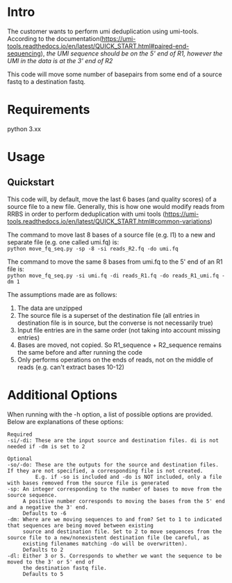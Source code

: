 # Intro
The customer wants to perform umi deduplication using umi-tools. According to the documentation(https://umi-tools.readthedocs.io/en/latest/QUICK_START.html#paired-end-sequencing), *the UMI sequence should be on the 5' end of R1, however the UMI in the data is at the 3' end of R2*


This code will move some number of basepairs from some end of a source fastq to a destination fastq.

# Requirements
python 3.xx

# Usage
## Quickstart
This code will, by default, move the last 6 bases (and quality scores) of a source file to a new file.
Generally, this is how one would modify reads from RRBS in order to perform deduplication with umi tools
(https://umi-tools.readthedocs.io/en/latest/QUICK_START.html#common-variations)

The command to move last 8 bases of a source file (e.g. I1) to a new and separate file (e.g. one called umi.fq) is: \
`python move_fq_seq.py -sp -8 -si reads_R2.fq -do umi.fq`

The command to move the same 8 bases from umi.fq to the 5' end of an R1 file is: \
`python move_fq_seq.py -si umi.fq -di reads_R1.fq -do reads_R1_umi.fq -dm 1`

The assumptions made are as follows:
1. The data are unzipped
2. The source file is a superset of the destination file (all entries in destination file is in source, but the converse is not necessarily true)
3. Input file entries are in the same order (not taking into account missing entries)
4. Bases are moved, not copied. So R1_sequence + R2_sequence remains the same before and after running the code
5. Only performs operations on the ends of reads, not on the middle of reads (e.g. can't extract bases 10-12)

# Additional Options
When running with the -h option, a list of possible options are provided. Below are explanations of these options:
```
Required
-si/-di: These are the input source and destination files. di is not needed if -dm is set to 2

Optional
-so/-do: These are the outputs for the source and destination files. If they are not specified, a corresponding file is not created.
         E.g. if -so is included and -do is NOT included, only a file with bases removed from the source file is generated
-sp: An integer corresponding to the number of bases to move from the source sequence. 
     A positive number corresponds to moving the bases from the 5' end and a negative the 3' end.
     Defaults to -6
-dm: Where are we moving sequences to and from? Set to 1 to indicated that sequences are being moved between existing
     source and destination file. Set to 2 to move sequences from the source file to a new/nonexistent destination file (be careful, as
     existing filenames matching -do will be overwritten).
     Defaults to 2
-dl: Either 3 or 5. Corresponds to whether we want the sequence to be moved to the 3' or 5' end of
     the destination fastq file.
     Defaults to 5
```
